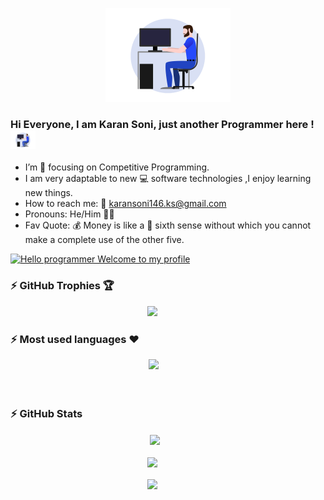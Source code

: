 <p align="center">
  <img src="https://github.com/Karansoni1910/Karansoni1910/blob/main/Developer.gif" width="200px">
</p>

### Hi Everyone, I am Karan Soni, just another Programmer here ! <img src="https://github.com/Karansoni1910/Karansoni1910/blob/main/Developer.gif" width="40px">

- I’m 🎯 focusing on Competitive Programming.
- I am very adaptable to new 💻 software technologies ,I enjoy learning new things.
- How to reach me: 📩 karansoni146.ks@gmail.com
- Pronouns: He/Him 🧔‍♂️ 
- Fav Quote: 💰 Money is like a 🤔 sixth sense without which you cannot make a complete use of the other five.

[![Hello programmer Welcome to my profile ](https://img.shields.io/badge/Hello,Programmer!-Welcome-orange.svg?style=flat&logo=github)](https://github.com/Karansoni1910)


### :zap: GitHub Trophies 🏆
<p align="center" style="width:90%">
  <a href="https://github.com/ryo-ma/github-profile-trophy" target="_blank">
    <img src="https://github-profile-trophy.vercel.app/?username=Karansoni1910&column=8&margin-w=15&margin-h=15&no-bg=true&no-frame=true&theme=juicyfresh"/>
  </a>
</p> 

### :zap: Most used languages ❤️
<p align="center" style="width:90%">&nbsp;<img src= "https://github-readme-stats.vercel.app/api/top-langs/?username=Karansoni1910&layout=compact&hide=html&theme=dracula&hide_border=true" style="width:90%"><br>
<a href="https://github.com/ryo-ma/github-profile-trophy" target="_blank">
    <img src= "https://github-profile-summary-cards.vercel.app/api/cards/repos-per-language?username=Karansoni1910&theme=dracula" style="width:90%" alt=""><br>
    <img src= "https://github-profile-summary-cards.vercel.app/api/cards/most -commit-language?username=Karansoni1910&theme=dracula" style="width:90%" alt="">
</a>
</p>

### :zap: GitHub Stats
<p align="center" style="width:90%">&nbsp;
  <img align="center" src="https://github-readme-stats.vercel.app/api?username=Karansoni1910&show_icons=true&hide_border=true&show_owner=true&title_color=FF00FF&theme=dark&custom_title=Hello Programiz! &layout=compact" /><br><br>
  <img align="center" src="https://github-readme-streak-stats.herokuapp.com/?user=Karansoni1910&theme=radical&custom_title=streak-stats&hide_border=true&layout=compact" /><br><br>
  <img align="center" src="https://github-profile-summary-cards.vercel.app/api/cards/profile-details?username=Karansoni1910&theme=monokai" />
</p>


<!-- Here are some ideas to get you started:

- 🔭 I’m currently working on ...
- 🌱 I’m currently learning ...
- 👯 I’m looking to collaborate on ...
- 🤔 I’m looking for help with ...
- 💬 Ask me about ...
- 📫 How to reach me: ...
- 😄 Pronouns: ...
- ⚡ Fun fact: ...
-->
